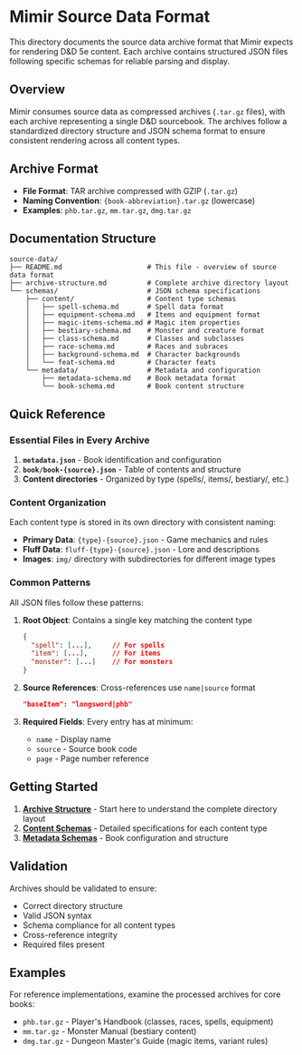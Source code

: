 # Mimir Source Data Format

This directory documents the source data archive format that Mimir expects for rendering D&D 5e content. Each archive contains structured JSON files following specific schemas for reliable parsing and display.

## Overview

Mimir consumes source data as compressed archives (`.tar.gz` files), with each archive representing a single D&D sourcebook. The archives follow a standardized directory structure and JSON schema format to ensure consistent rendering across all content types.

## Archive Format

- **File Format**: TAR archive compressed with GZIP (`.tar.gz`)
- **Naming Convention**: `{book-abbreviation}.tar.gz` (lowercase)
- **Examples**: `phb.tar.gz`, `mm.tar.gz`, `dmg.tar.gz`

## Documentation Structure

```
source-data/
├── README.md                     # This file - overview of source data format
├── archive-structure.md          # Complete archive directory layout
└── schemas/                      # JSON schema specifications
    ├── content/                  # Content type schemas
    │   ├── spell-schema.md       # Spell data format
    │   ├── equipment-schema.md   # Items and equipment format
    │   ├── magic-items-schema.md # Magic item properties
    │   ├── bestiary-schema.md    # Monster and creature format
    │   ├── class-schema.md       # Classes and subclasses
    │   ├── race-schema.md        # Races and subraces
    │   ├── background-schema.md  # Character backgrounds
    │   └── feat-schema.md        # Character feats
    └── metadata/                 # Metadata and configuration
        ├── metadata-schema.md    # Book metadata format
        └── book-schema.md        # Book content structure
```

## Quick Reference

### Essential Files in Every Archive

1. **`metadata.json`** - Book identification and configuration
2. **`book/book-{source}.json`** - Table of contents and structure
3. **Content directories** - Organized by type (spells/, items/, bestiary/, etc.)

### Content Organization

Each content type is stored in its own directory with consistent naming:

- **Primary Data**: `{type}-{source}.json` - Game mechanics and rules
- **Fluff Data**: `fluff-{type}-{source}.json` - Lore and descriptions
- **Images**: `img/` directory with subdirectories for different image types

### Common Patterns

All JSON files follow these patterns:

1. **Root Object**: Contains a single key matching the content type
   ```json
   {
     "spell": [...],     // For spells
     "item": [...],      // For items
     "monster": [...]    // For monsters
   }
   ```

2. **Source References**: Cross-references use `name|source` format
   ```json
   "baseItem": "longsword|phb"
   ```

3. **Required Fields**: Every entry has at minimum:
   - `name` - Display name
   - `source` - Source book code
   - `page` - Page number reference

## Getting Started

1. **[Archive Structure](./archive-structure.md)** - Start here to understand the complete directory layout
2. **[Content Schemas](./schemas/content/)** - Detailed specifications for each content type
3. **[Metadata Schemas](./schemas/metadata/)** - Book configuration and structure

## Validation

Archives should be validated to ensure:

- Correct directory structure
- Valid JSON syntax
- Schema compliance for all content types
- Cross-reference integrity
- Required files present

## Examples

For reference implementations, examine the processed archives for core books:
- `phb.tar.gz` - Player's Handbook (classes, races, spells, equipment)
- `mm.tar.gz` - Monster Manual (bestiary content)
- `dmg.tar.gz` - Dungeon Master's Guide (magic items, variant rules)